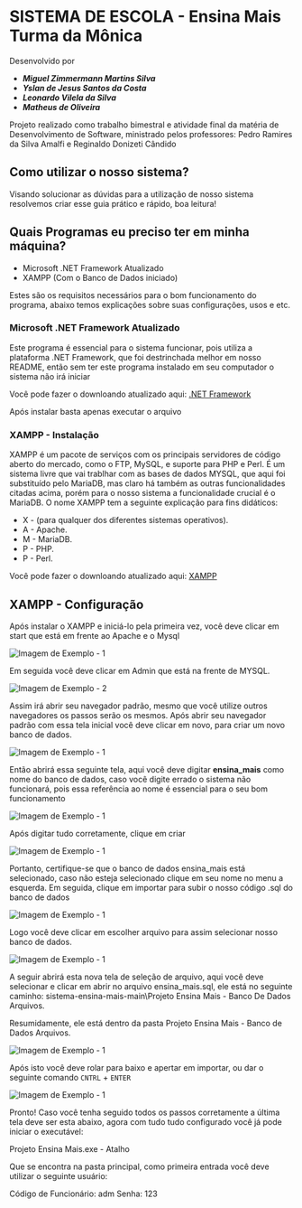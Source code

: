 # SISTEMA DE ESCOLA - Ensina Mais Turma da Mônica

Desenvolvido por
* ***Miguel Zimmermann Martins Silva***
* ***Yslan de Jesus Santos da Costa***
* ***Leonardo Vilela da Silva***
* ***Matheus de Oliveira***

Projeto realizado como trabalho bimestral e atividade final da matéria de Desenvolvimento de Software, ministrado pelos professores: Pedro Ramires da Silva Amalfi e Reginaldo Donizeti Cândido

## Como utilizar o nosso sistema?

Visando solucionar as dúvidas para a utilização de nosso sistema resolvemos criar esse guia prático e rápido, boa leitura!

## Quais Programas eu preciso ter em minha máquina?

* Microsoft .NET Framework Atualizado
* XAMPP (Com o Banco de Dados iniciado)

Estes são os requisitos necessários para o bom funcionamento do programa, abaixo temos explicações sobre suas configurações, usos e etc.

### Microsoft .NET Framework Atualizado

Este programa é essencial para o sistema funcionar, pois utiliza a plataforma .NET Framework, que foi destrinchada melhor em nosso README, então sem ter este programa instalado em seu computador o sistema não irá iniciar

Você pode fazer o downloando atualizado aqui: [.NET Framework](https://dotnet.microsoft.com/pt-br/download/dotnet-framework "Clique Aqui")

Após instalar basta apenas executar o arquivo

### XAMPP - Instalação

XAMPP é um pacote de serviços com os principais servidores de código aberto do mercado, como o FTP, MySQL, e suporte para PHP e Perl. É um sistema livre que vai trablhar com as bases de dados MYSQL, que aqui foi substituído pelo MariaDB, mas claro há também as outras funcionalidades citadas acima, porém para o nosso sistema a funcionalidade crucial é o MariaDB. O nome XAMPP tem a seguinte explicação para fins didáticos: 

* X  - (para qualquer dos diferentes sistemas operativos).
* A - Apache.
* M - MariaDB.
* P - PHP.
* P - Perl.

Você pode fazer o downloando atualizado aqui: [XAMPP](https://www.apachefriends.org/pt_br/index.html "Clique Aqui")

## XAMPP - Configuração

Após instalar o XAMPP e iniciá-lo pela primeira vez, você deve clicar em start que está em frente ao Apache e o Mysql

![Imagem de Exemplo - 1](Guia%20de%20Uso%20-%20Imagens/imagem1%20-%20exemplo.jpg)

Em seguida você deve clicar em Admin que está na frente de MYSQL.

![Imagem de Exemplo - 2](Guia%20de%20Uso%20-%20Imagens/imagem2%20-%20exemplo.jpg)

Assim irá abrir seu navegador padrão, mesmo que você utilize outros navegadores os passos serão os mesmos. Após abrir seu navegador padrão com essa tela inicial você deve clicar em novo, para criar um novo banco de dados.

![Imagem de Exemplo - 1](Guia%20de%20Uso%20-%20Imagens/imagem3%20-%20exemplo.jpg)

Então abrirá essa seguinte tela, aqui você deve digitar **ensina_mais** como nome do banco de dados, caso você digite errado o sistema não funcionará, pois essa referência ao nome é essencial para o seu bom funcionamento

![Imagem de Exemplo - 1](Guia%20de%20Uso%20-%20Imagens/imagem4%20-%20exemplo.jpg)

Após digitar tudo corretamente, clique em criar

![Imagem de Exemplo - 1](Guia%20de%20Uso%20-%20Imagens/imagem5%20-%20exemplo.jpg)

Portanto, certifique-se que o banco de dados ensina_mais está selecionado, caso não esteja selecionado clique em seu nome no menu a esquerda. Em seguida, clique em importar para subir o nosso código .sql do banco de dados

![Imagem de Exemplo - 1](Guia%20de%20Uso%20-%20Imagens/imagem6%20-%20exemplo.jpg)

Logo você deve clicar em escolher arquivo para assim selecionar nosso banco de dados.

![Imagem de Exemplo - 1](Guia%20de%20Uso%20-%20Imagens/imagem7%20-%20exemplo.jpg)

A seguir abrirá esta nova tela de seleção de arquivo, aqui você deve selecionar e clicar em abrir no arquivo ensina_mais.sql, ele está no seguinte caminho: sistema-ensina-mais-main\Projeto Ensina Mais - Banco De Dados Arquivos.

Resumidamente, ele está dentro da pasta Projeto Ensina Mais - Banco de Dados Arquivos.

![Imagem de Exemplo - 1](Guia%20de%20Uso%20-%20Imagens/imagem8%20-%20exemplo.jpg)

Após isto você deve rolar para baixo e apertar em importar, ou dar o seguinte comando `CNTRL` + `ENTER`

![Imagem de Exemplo - 1](Guia%20de%20Uso%20-%20Imagens/imagem9%20-%20exemplo.jpg)

Pronto! Caso você tenha seguido todos os passos corretamente a última tela deve ser esta abaixo, agora com tudo tudo configurado você já pode iniciar o executável: 

Projeto Ensina Mais.exe - Atalho

Que se encontra na pasta principal, como primeira entrada você deve utilizar o seguinte usuário:

Código de Funcionário: adm
Senha: 123

